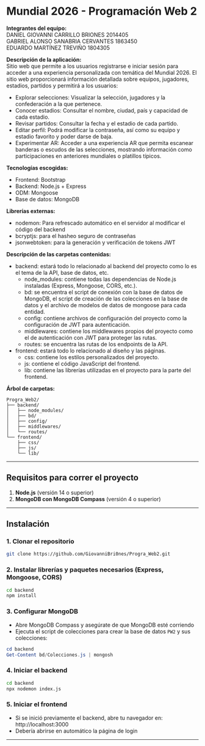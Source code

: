# Mundial 2026 - Programación Web 2

**Integrantes del equipo:**  
DANIEL GIOVANNI CARRILLO BRIONES 2014405  
GABRIEL ALONSO SANABRIA CERVANTES 1863450  
EDUARDO MARTÍNEZ TREVIÑO 1804305  

**Descripción de la aplicación:**  
Sitio web que permite a los usuarios registrarse e iniciar sesión para acceder a una experiencia personalizada con temática del Mundial 2026. El sitio web proporcionará información detallada sobre equipos, jugadores, estadios, partidos y permitirá a los usuarios: 
- Explorar selecciones: Visualizar la selección, jugadores y la confederación a la que pertenece.
- Conocer estadios: Consultar el nombre, ciudad, país y capacidad de cada estadio.
- Revisar partidos: Consultar la fecha y el estadio de cada partido.
- Editar perfil: Podrá modificar la contraseña, así como su equipo y estadio favorito y poder darse de baja.
- Experimentar AR: Acceder a una experiencia AR que permita escanear banderas o escudos de las selecciones, mostrando información como participaciones en anteriores mundiales o platillos típicos.

**Tecnologías escogidas:**  
- Frontend: Bootstrap
- Backend: Node.js + Express
- ODM: Mongoose
- Base de datos: MongoDB

**Librerías externas:**
- nodemon: Para refrescado automático en el servidor al modificar el código del backend
- bcryptjs: para el hasheo seguro de contraseñas
- jsonwebtoken: para la generación y verificación de tokens JWT

**Descripción de las carpetas contenidas:**
- backend: estará todo lo relacionado al backend del proyecto como lo es el tema de la API, base de datos, etc.
  - node_modules: contiene todas las dependencias de Node.js instaladas (Express, Mongoose, CORS, etc.).
  - bd: se encuentra el script de conexión con la base de datos de MongoDB, el script de creación de las colecciones en la base de datos y el archivo de modelos de datos de mongoose para cada entidad.
  - config: contiene archivos de configuración del proyecto como la configuración de JWT para autenticación.
  - middlewares: contiene los middlewares propios del proyecto como el de autenticación con JWT para proteger las rutas.
  - routes: se encuentra las rutas de los endpoints de la API.
- frontend: estará todo lo relacionado al diseño y las páginas.
  - css: contiene los estilos personalizados del proyecto.
  - js: contiene el código JavaScript del frontend.
  - lib: contiene las librerías utilizadas en el proyecto para la parte del frontend.

**Árbol de carpetas:**
```
Progra_Web2/
├── backend/
│   ├── node_modules/
│   ├── bd/
│   ├── config/
│   ├── middlewares/
│   └── routes/
└── frontend/
    ├── css/
    ├── js/
    └── lib/
```

---

## Requisitos para correr el proyecto

1. **Node.js** (versión 14 o superior)
2. **MongoDB con MongoDB Compass** (versión 4 o superior)

---

## Instalación

### 1. Clonar el repositorio
```bash
git clone https://github.com/GiovanniBri0nes/Progra_Web2.git
```

### 2. Instalar librerías y paquetes necesarios (Express, Mongoose, CORS)
```bash
cd backend
npm install
```

### 3. Configurar MongoDB
- Abre MongoDB Compass y asegúrate de que MongoDB esté corriendo
- Ejecuta el script de colecciones para crear la base de datos `PW2` y sus colecciones:
```powershell
cd backend
Get-Content bd/Colecciones.js | mongosh
```

### 4. Iniciar el backend
```bash
cd backend
npx nodemon index.js
```

### 5. Iniciar el frontend
- Si se inició previamente el backend, abre tu navegador en: http://localhost:3000
- Debería abrirse en automático la página de login

---
